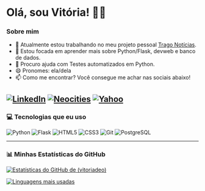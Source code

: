 # Olá, sou Vitória! 👋🏽

### Sobre mim
- 🔭 Atualmente estou trabalhando no meu projeto pessoal [Trago Notícias](https://github.com/vitoriadeo/trago-noticias).
- 🌱 Estou focada em aprender mais sobre Python/Flask, devweb e banco de dados.
- 🤔 Procuro ajuda com Testes automatizados em Python.
- 😄 Pronomes: ela/dela
- 📫 Como me encontrar? Você consegue me achar nas sociais abaixo!

[![LinkedIn](https://img.shields.io/badge/LinkedIn-0A66C2?style=for-the-badge&logo=linkedin&logoColor=white)](https://www.linkedin.com/in/vitoriadeo/)
[![Neocities](https://img.shields.io/badge/Neocities-FF4088?style=for-the-badge&logo=Neocities&logoColor=white)](https://vvfinds.neocities.org/)
[![Yahoo](https://img.shields.io/badge/Yahoo-410093?style=for-the-badge&logo=yahoo&logoColor=white)](mailto:vitoriadeo@yahoo.com)
---

### 💻 Tecnologias que eu uso

![Python](https://img.shields.io/badge/Python-3776AB?style=for-the-badge&logo=python&logoColor=white)
![Flask](https://img.shields.io/badge/Flask-000000?style=for-the-badge&logo=flask&logoColor=white)
![HTML5](https://img.shields.io/badge/HTML5-E34F26?style=for-the-badge&logo=html5&logoColor=white)
![CSS3](https://img.shields.io/badge/CSS3-1572B6?style=for-the-badge&logo=css3&logoColor=white)
![Git](https://img.shields.io/badge/GIT-E44C30?style=for-the-badge&logo=git&logoColor=white)
![PostgreSQL](https://img.shields.io/badge/postgresql-4169e1?style=for-the-badge&logo=postgresql&logoColor=white)

---

### 📊 Minhas Estatísticas do GitHub

[![Estatísticas do GitHub de (vitoriadeo)](https://github-readme-stats.vercel.app/api?username=vitoriadeo&show_icons=true&theme=radical&hide_border=true)](https://github.com/anuraghazra/github-readme-stats)

[![Linguagens mais usadas](https://github-readme-stats.vercel.app/api/top-langs/?username=vitoriadeo&layout=compact&theme=radical&hide_border=true)](https://github.com/anuraghazra/github-readme-stats)
